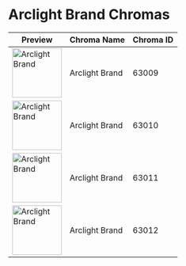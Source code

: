 # Arclight Brand Chromas

| Preview | Chroma Name | Chroma ID |
|---|---|---|
| <img src='https://raw.communitydragon.org/latest/plugins/rcp-be-lol-game-data/global/default/v1/champion-chroma-images/63/63009.png' alt='Arclight Brand' width='100'> | Arclight Brand | 63009 |
| <img src='https://raw.communitydragon.org/latest/plugins/rcp-be-lol-game-data/global/default/v1/champion-chroma-images/63/63010.png' alt='Arclight Brand' width='100'> | Arclight Brand | 63010 |
| <img src='https://raw.communitydragon.org/latest/plugins/rcp-be-lol-game-data/global/default/v1/champion-chroma-images/63/63011.png' alt='Arclight Brand' width='100'> | Arclight Brand | 63011 |
| <img src='https://raw.communitydragon.org/latest/plugins/rcp-be-lol-game-data/global/default/v1/champion-chroma-images/63/63012.png' alt='Arclight Brand' width='100'> | Arclight Brand | 63012 |

